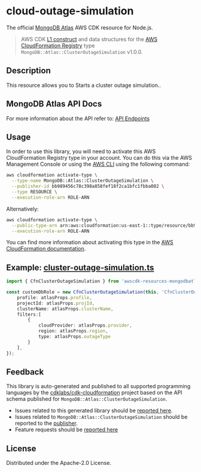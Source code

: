 # cloud-outage-simulation

The official [MongoDB Atlas](https://www.mongodb.com/) AWS CDK resource for Node.js.

> AWS CDK [L1 construct] and data structures for the [AWS CloudFormation Registry] type `MongoDB::Atlas::ClusterOutageSimulation` v1.0.0.

[L1 construct]: https://docs.aws.amazon.com/cdk/latest/guide/constructs.html
[AWS CloudFormation Registry]: https://docs.aws.amazon.com/AWSCloudFormation/latest/UserGuide/registry.html

## Description

This resource allows you to Starts a cluster outage simulation..

## MongoDB Atlas API Docs

For more information about the API refer to: [API Endpoints](https://www.mongodb.com/docs/api/doc/atlas-admin-api-v2/group/endpoint-cluster-outage-simulation)

## Usage

In order to use this library, you will need to activate this AWS CloudFormation Registry type in your account. You can do this via the AWS Management Console or using the [AWS CLI](https://aws.amazon.com/cli/) using the following command:

```sh
aws cloudformation activate-type \
  --type-name MongoDB::Atlas::ClusterOutageSimulation \
  --publisher-id bb989456c78c398a858fef18f2ca1bfc1fbba082 \
  --type RESOURCE \
  --execution-role-arn ROLE-ARN
```

Alternatively:

```sh
aws cloudformation activate-type \
  --public-type-arn arn:aws:cloudformation:us-east-1::type/resource/bb989456c78c398a858fef18f2ca1bfc1fbba082/MongoDB-Atlas-ClusterOutageSimulation \
  --execution-role-arn ROLE-ARN
```

You can find more information about activating this type in the [AWS CloudFormation documentation](https://docs.aws.amazon.com/AWSCloudFormation/latest/UserGuide/registry-public.html).

## Example: [cluster-outage-simulation.ts](../../../examples/l1-resources/cluster-outage-simulation.ts)
```ts
import { CfnClusterOutageSimulation } from 'awscdk-resources-mongodbatlas';

const customDbRole = new CfnClusterOutageSimulation(this, 'CfnClusterOutageSimulation', {
    profile: atlasProps.profile,
    projectId: atlasProps.projId,
    clusterName: atlasProps.clusterName,
    filters:[
        {
            cloudProvider: atlasProps.provider,
            region: atlasProps.region,
            type: atlasProps.outageType
        }
    ],
});
```


## Feedback

This library is auto-generated and published to all supported programming languages by the [cdklabs/cdk-cloudformation] project based on the API schema published for `MongoDB::Atlas::ClusterOutageSimulation`.

* Issues related to this generated library should be [reported here](https://github.com/cdklabs/cdk-cloudformation/issues/new?title=Issue+with+%40cdk-cloudformation%2Fmongodb-atlas-clusteroutagesimulationt+v1.0.0).
* Issues related to `MongoDB::Atlas::ClusterOutageSimulation` should be reported to the [publisher](https://github.com/mongodb/mongodbatlas-cloudformation-resources/issues).
* Feature requests should be [reported here](https://feedback.mongodb.com/forums/924145-atlas?category_id=392596)

[cdklabs/cdk-cloudformation]: https://github.com/cdklabs/cdk-cloudformation

## License

Distributed under the Apache-2.0 License.